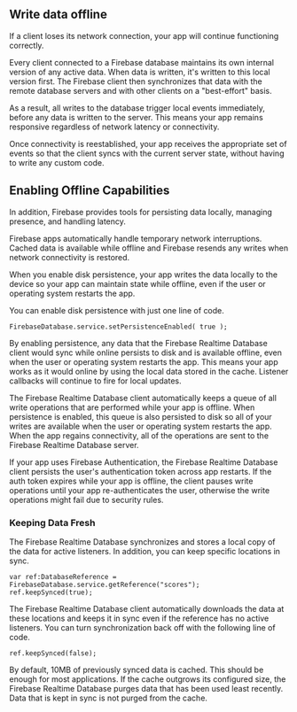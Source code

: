 
## Write data offline

If a client loses its network connection, your app will continue functioning correctly.

Every client connected to a Firebase database maintains its own internal version of any 
active data. When data is written, it's written to this local version first. The Firebase 
client then synchronizes that data with the remote database servers and with other clients 
on a "best-effort" basis.

As a result, all writes to the database trigger local events immediately, before any data 
is written to the server. This means your app remains responsive regardless of network 
latency or connectivity.

Once connectivity is reestablished, your app receives the appropriate set of events so 
that the client syncs with the current server state, without having to write any custom code.


## Enabling Offline Capabilities

In addition, Firebase provides tools for persisting data locally, managing presence, 
and handling latency.

Firebase apps automatically handle temporary network interruptions. Cached data is 
available while offline and Firebase resends any writes when network connectivity is 
restored.

When you enable disk persistence, your app writes the data locally to the device so 
your app can maintain state while offline, even if the user or operating system restarts 
the app.

You can enable disk persistence with just one line of code.

```as3
FirebaseDatabase.service.setPersistenceEnabled( true );
```

By enabling persistence, any data that the Firebase Realtime Database client would 
sync while online persists to disk and is available offline, even when the user or 
operating system restarts the app. This means your app works as it would online by 
using the local data stored in the cache. Listener callbacks will continue to fire 
for local updates.

The Firebase Realtime Database client automatically keeps a queue of all write 
operations that are performed while your app is offline. When persistence is 
enabled, this queue is also persisted to disk so all of your writes are available 
when the user or operating system restarts the app. When the app regains connectivity, 
all of the operations are sent to the Firebase Realtime Database server.

If your app uses Firebase Authentication, the Firebase Realtime Database client 
persists the user's authentication token across app restarts. If the auth token 
expires while your app is offline, the client pauses write operations until your 
app re-authenticates the user, otherwise the write operations might fail due to 
security rules.


### Keeping Data Fresh

The Firebase Realtime Database synchronizes and stores a local copy of the data 
for active listeners. In addition, you can keep specific locations in sync.

```as3
var ref:DatabaseReference = FirebaseDatabase.service.getReference("scores");
ref.keepSynced(true);
```

The Firebase Realtime Database client automatically downloads the data at these 
locations and keeps it in sync even if the reference has no active listeners. 
You can turn synchronization back off with the following line of code.

```as3
ref.keepSynced(false);
```

By default, 10MB of previously synced data is cached. This should be enough for 
most applications. If the cache outgrows its configured size, the Firebase Realtime 
Database purges data that has been used least recently. Data that is kept in sync 
is not purged from the cache.




